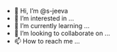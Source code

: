 - 👋 Hi, I’m @s-jeeva
- 👀 I’m interested in ...
- 🌱 I’m currently learning ...
- 💞️ I’m looking to collaborate on ...
- 📫 How to reach me ...

<!---
s-jeeva/s-jeeva is a ✨ special ✨ repository because its `README.md` (this file) appears on your GitHub profile.
You can click the Preview link to take a look at your changes.
--->
